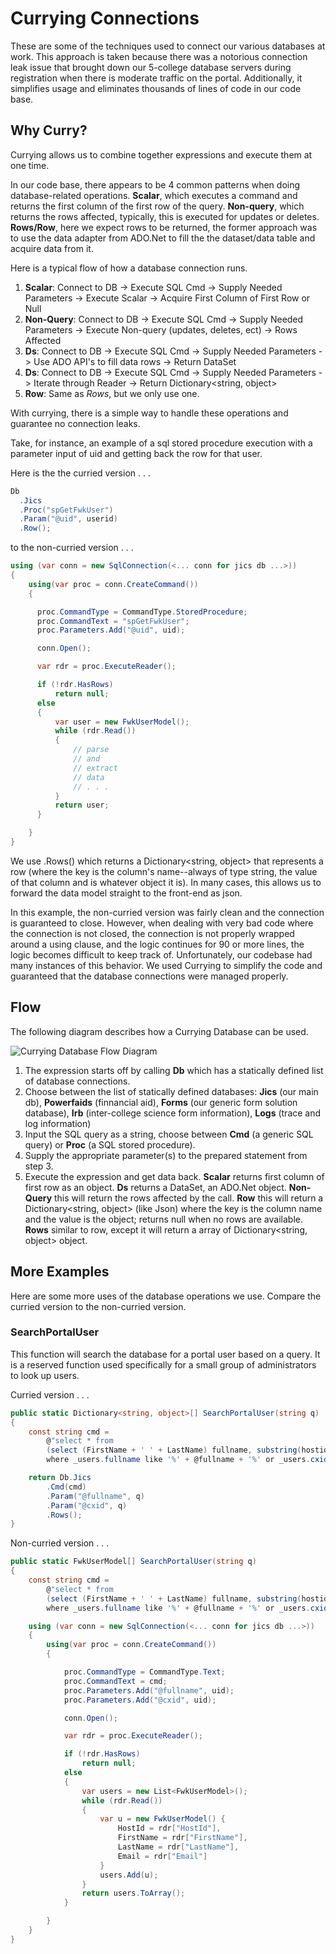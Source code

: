# Currying Connections

These are some of the techniques used to connect our various databases at work. This approach is taken
because there was a notorious connection leak issue that brought down our 5-college database servers during
registration when there is moderate traffic on the portal. Additionally, it simplifies usage and eliminates
thousands of lines of code in our code base.

## Why Curry?

Currying allows us to combine together expressions and execute them at one time.

In our code base, there appears to be 4 common patterns when doing database-related operations. **Scalar**, which executes a command and returns
the first column of the first row of the query. **Non-query**, which returns the rows affected, typically,
this is executed for updates or deletes. **Rows/Row**, here we expect rows to be returned, the former approach was to use the data adapter from ADO.Net to fill the
the dataset/data table and acquire data from it.

Here is a typical flow of how a database connection runs.
1. **Scalar**: Connect to DB -> Execute SQL Cmd -> Supply Needed Parameters -> Execute Scalar -> Acquire First Column of First Row or Null
2. **Non-Query**: Connect to DB -> Execute SQL Cmd -> Supply Needed Parameters -> Execute Non-query (updates, deletes, ect) -> Rows Affected
3. **Ds**: Connect to DB -> Execute SQL Cmd -> Supply Needed Parameters -> Use ADO API's to fill data rows -> Return DataSet
4. **Ds**: Connect to DB -> Execute SQL Cmd -> Supply Needed Parameters -> Iterate through Reader -> Return Dictionary<string, object> 
5. **Row**: Same as *Rows*, but we only use one.

With currying, there is a simple way to handle these operations and guarantee no connection leaks. 

Take, for instance, an example of a sql stored procedure execution with a parameter input of uid and getting back the row for that user. 

Here is the the curried version . . .

```C#
Db
  .Jics
  .Proc("spGetFwkUser")
  .Param("@uid", userid)
  .Row();
```

to the non-curried version . . .

```C#
using (var conn = new SqlConnection(<... conn for jics db ...>))
{
    using(var proc = conn.CreateCommand())
    {

      proc.CommandType = CommandType.StoredProcedure;
      proc.CommandText = "spGetFwkUser";
      proc.Parameters.Add("@uid", uid);

      conn.Open();

      var rdr = proc.ExecuteReader();

      if (!rdr.HasRows)
          return null;
      else
      {
          var user = new FwkUserModel();
          while (rdr.Read())
          {
              // parse 
              // and
              // extract
              // data
              // . . .
          }
          return user;
      }

    }
}
```

We use .Rows() which returns a Dictionary<string, object> that represents a row (where the key is the column's 
name--always of type string, the value of that column and is whatever object it is). In many cases, this allows 
us to forward the data model straight to the front-end as json.

In this example, the non-curried version was fairly clean and the connection is guaranteed to close. However, when
dealing with very bad code where the connection is not closed, the connection is not properly wrapped around a
using clause, and the logic continues for 90 or more lines, the logic becomes difficult to keep track of. Unfortunately,
our codebase had many instances of this behavior. We used Currying to simplify the code and guaranteed that the
database connections were managed properly.

## Flow

The following diagram describes how a Currying Database can be used.

![Currying Database Flow Diagram](https://docs.google.com/drawings/d/e/2PACX-1vQLsdyK4jbbhsgNYWdqPP8GKf2FxrhSSGcunOUL0pTOPry1RLk1EEk-QUPZ9fRUEMFtJWZ5gDLzOBsN/pub?w=1280&h=1034 "CurryingDatabaseFlowDiagram" )

1. The expression starts off by calling **Db** which has a statically defined list of database connections.
2. Choose between the list of statically defined databases: **Jics** (our main db), **Powerfaids** (finnancial aid), **Forms** (our generic form solution database), **Irb** (inter-college science form information), **Logs** (trace and log information)
3. Input the SQL query as a string, choose between **Cmd** (a generic SQL query) or **Proc** (a SQL stored procedure).
4. Supply the appropriate parameter(s) to the prepared statement from step 3.
5. Execute the expression and get data back. **Scalar** returns first column of first row as an object. **Ds** returns a DataSet, an ADO.Net object. **Non-Query** this will return the rows affected by the call. **Row** this will return a Dictionary<string, object> (like Json) where the key is the column name and the value is the object; returns null when no rows are available. **Rows** similar to row, except it will return a array of Dictionary<string, object> object.

## More Examples

Here are some more uses of the database operations we use. Compare the curried version to the non-curried version.

### SearchPortalUser
This function will search the database for a portal user based on a query. It is a reserved function used
specifically for a small group of administrators to look up users.

Curried version . . .
```C#
public static Dictionary<string, object>[] SearchPortalUser(string q)
{
    const string cmd = 
        @"select * from 
        (select (FirstName + ' ' + LastName) fullname, substring(hostid, 4, 20) cxid, email from fwk_user) _users
        where _users.fullname like '%' + @fullname + '%' or _users.cxid like '%' + @cxid + '%'; ";

    return Db.Jics
        .Cmd(cmd)
        .Param("@fullname", q)
        .Param("@cxid", q)
        .Rows();
}
```

Non-curried version . . .
```C#
public static FwkUserModel[] SearchPortalUser(string q)
{
    const string cmd = 
        @"select * from 
        (select (FirstName + ' ' + LastName) fullname, substring(hostid, 4, 20) cxid, email from fwk_user) _users
        where _users.fullname like '%' + @fullname + '%' or _users.cxid like '%' + @cxid + '%'; ";

    using (var conn = new SqlConnection(<... conn for jics db ...>))
    {
        using(var proc = conn.CreateCommand())
        {

            proc.CommandType = CommandType.Text;
            proc.CommandText = cmd;
            proc.Parameters.Add("@fullname", uid);
            proc.Parameters.Add("@cxid", uid);

            conn.Open();

            var rdr = proc.ExecuteReader();

            if (!rdr.HasRows)
                return null;
            else
            {
                var users = new List<FwkUserModel>();
                while (rdr.Read())
                {
                    var u = new FwkUserModel() {
                        HostId = rdr["HostId"],
                        FirstName = rdr["FirstName"],
                        LastName = rdr["LastName"],
                        Email = rdr["Email"]
                    }
                    users.Add(u);
                }
                return users.ToArray();
            }

        }
    }
}
```